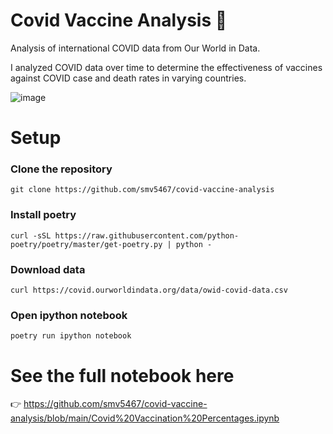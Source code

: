 # Covid Vaccine Analysis 🦠 
Analysis of international COVID data from Our World in Data.

I analyzed COVID data over time to determine the effectiveness of vaccines against COVID case and death rates in varying countries. 

![image](https://user-images.githubusercontent.com/78241340/148157660-3f2da599-4696-429d-a908-fdebad4f8b1b.png)


# Setup

### Clone the repository
`git clone https://github.com/smv5467/covid-vaccine-analysis`

### Install poetry
`curl -sSL https://raw.githubusercontent.com/python-poetry/poetry/master/get-poetry.py | python -`

### Download data
`curl https://covid.ourworldindata.org/data/owid-covid-data.csv`

### Open ipython notebook
`poetry run ipython notebook`


# See the full notebook here
👉 https://github.com/smv5467/covid-vaccine-analysis/blob/main/Covid%20Vaccination%20Percentages.ipynb
